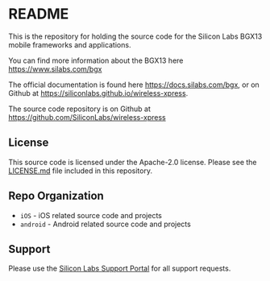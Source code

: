 README
======

This is the repository for holding the source code for the Silicon Labs BGX13
mobile frameworks and applications.

You can find more information about the BGX13 here https://www.silabs.com/bgx

The official documentation is found here https://docs.silabs.com/bgx, or on
Github at https://siliconlabs.github.io/wireless-xpress.

The source code repository is on Github at
https://github.com/SiliconLabs/wireless-xpress

License
-------

This source code is licensed under the Apache-2.0 license. Please see the
[LICENSE.md](LICENSE.md) file included in this repository.

Repo Organization
-----------------

- `iOS` - iOS related source code and projects
- `android` - Android related source code and projects

Support
-------

Please use the [Silicon Labs Support Portal](https://www.silabs.com/support/)
for all support requests.
